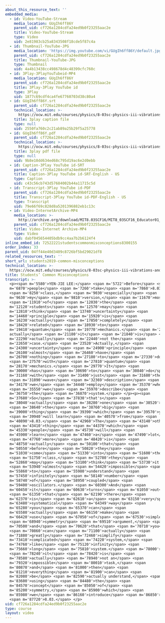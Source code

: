 ```yaml
---
about_this_resource_text: ''
embedded_media:
  - id: Video-YouTube-Stream
    media_location: GUgIh6ff86Y
    parent_uid: cf726a1284cdfa24ed9b0f23255aac2e
    title: Video-YouTube-Stream
    type: Video
    uid: 2e81983cb25a8343508f18cde5f87c4a
  - id: Thumbnail-YouTube-JPG
    media_location: 'https://img.youtube.com/vi/GUgIh6ff86Y/default.jpg'
    parent_uid: cf726a1284cdfa24ed9b0f23255aac2e
    title: Thumbnail-YouTube-JPG
    type: Thumbnail
    uid: 4a4b13438cc498678d4c48399cfc760c
  - id: 3Play-3PlayYouTubeid-MP4
    media_location: GUgIh6ff86Y
    parent_uid: cf726a1284cdfa24ed9b0f23255aac2e
    title: 3Play-3Play YouTube id
    type: 3Play
    uid: 1877c69cdf4ca4fe67760703d38c80a4
  - id: GUgIh6ff86Y.srt
    parent_uid: cf726a1284cdfa24ed9b0f23255aac2e
    technical_location: >-
      https://ocw.mit.edu/courses/physics/8-03sc-physics-iii-vibrations-and-waves-fall-2016/instructor-insights/students2019-common-misconceptions/GUgIh6ff86Y.srt
    title: 3play caption file
    type: null
    uid: 2550fa760c2c21ab89a25b29f5a25778
  - id: GUgIh6ff86Y.pdf
    parent_uid: cf726a1284cdfa24ed9b0f23255aac2e
    technical_location: >-
      https://ocw.mit.edu/courses/physics/8-03sc-physics-iii-vibrations-and-waves-fall-2016/instructor-insights/students2019-common-misconceptions/GUgIh6ff86Y.pdf
    title: 3play pdf file
    type: null
    uid: 9b8e10dd634ed68c795d19ac6e2d0ebb
  - id: Caption-3Play YouTube id-SRT
    parent_uid: cf726a1284cdfa24ed9b0f23255aac2e
    title: Caption-3Play YouTube id-SRT-English - US
    type: Caption
    uid: c43c56cb743d57684002b44a11715c5d
  - id: Transcript-3Play YouTube id-PDF
    parent_uid: cf726a1284cdfa24ed9b0f23255aac2e
    title: Transcript-3Play YouTube id-PDF-English - US
    type: Transcript
    uid: 79e66f69c828d8a5201396882eb1c13c
  - id: Video-InternetArchive-MP4
    media_location: >-
      http://archive.org/download/MIT8.03SCF16/MIT8_03SCF16_Educator01_Common_Misconceptions_300k.mp4
    parent_uid: cf726a1284cdfa24ed9b0f23255aac2e
    title: Video-Internet Archive-MP4
    type: Video
    uid: dabf045654405bdb9cc4aa7b2b6124f4
inline_embed_id: 72522221studentscommonmisconceptions8300155
order_index: 33
parent_uid: 04ff44e40d3409c8726bf5bd29021df8
related_resources_text: ''
short_url: students2019-common-misconceptions
technical_location: >-
  https://ocw.mit.edu/courses/physics/8-03sc-physics-iii-vibrations-and-waves-fall-2016/instructor-insights/students2019-common-misconceptions
title: Students’ Common Misconceptions
transcript: >-
  <p><span m='5580'>YEN-JIE LEE:</span> <span m='5722'>Before</span> <span
  m='6870'>people</span> <span m='7260'>take</span> <span m='7860'>8.03</span>
  <span m='8250'>class,</span> <span m='9030'>especially</span> <span
  m='9630'>my</span> <span m='9810'>version,</span> <span m='11670'>most</span>
  <span m='11910'>of</span> <span m='12030'>the</span> <span
  m='12120'>students</span> <span m='12570'>may</span> <span
  m='12810'>think</span> <span m='13740'>uncertainty</span> <span
  m='14460'>principle</span> <span m='15920'>is</span> <span
  m='16230'>actually</span> <span m='17850'>completely</span> <span
  m='18420'>related</span> <span m='18930'>to</span> <span
  m='19410'>quantum</span> <span m='19770'>mechanics.</span> <span m='20980'>So
  actually</span> <span m='21180'>it</span> <span m='21840'>is</span> <span
  m='22290'>actually</span> <span m='22440'>not the</span> <span
  m='22650'>case.</span> <span m='23520'>Actually,</span> <span
  m='24300'>uncertainty</span> <span m='24900'>principle</span> <span
  m='26100'>almost</span> <span m='26460'>have</span> <span
  m='26700'>nothing</span> <span m='27180'>to</span> <span m='27330'>do</span>
  <span m='27570'>with</span> <span m='27810'>quantum</span> <span
  m='28170'>mechanics.</span> <span m='29770'>It</span> <span
  m='30000'>has</span> <span m='30690'>to</span> <span m='30840'>do</span> <span
  m='31160'>with</span> <span m='31400'>just</span> <span m='31680'>the</span>
  <span m='31890'>wave</span> <span m='32369'>description</span> <span
  m='34170'>we</span> <span m='34440'>employ</span> <span m='35370'>when</span>
  <span m='35550'>we</span> <span m='35970'>describe</span> <span
  m='36750'>the</span> <span m='36870'>system.</span> </p><p><span
  m='37680'>So</span> <span m='37830'>that's</span> <span
  m='38040'>actually</span> <span m='38280'>one</span> <span m='38520'>of</span>
  <span m='38640'>the</span> <span m='38760'>big</span> <span
  m='39000'>thing</span> <span m='39390'>which</span> <span m='39570'>you</span>
  <span m='39940'>will learn</span> <span m='40570'>from</span> <span
  m='40890'>8.03.</span> <span m='42960'>The</span> <span m='43140'>other</span>
  <span m='43410'>thing</span> <span m='44370'>which</span> <span
  m='45330'>people</span> <span m='45730'>will</span> <span
  m='45900'>learn</span> <span m='47460'>a</span> <span m='47490'>lot</span>
  <span m='47760'>more</span> <span m='48420'>is</span> <span
  m='48750'>actually</span> <span m='50100'>that</span> <span
  m='50550'>before</span> <span m='50820'>they</span> <span
  m='51030'>come</span> <span m='51330'>into</span> <span m='51600'>the</span>
  <span m='51750'>class,</span> <span m='52780'>they</span> <span
  m='52860'>may</span> <span m='53100'>think</span> <span m='53730'>it's</span>
  <span m='53940'>almost</span> <span m='54420'>impossible</span> <span
  m='55860'>to</span> <span m='55980'>understand</span> <span
  m='57450'>infinitely</span> <span m='58140'>number</span> <span
  m='58740'>of</span> <span m='58950'>coupled</span> <span
  m='59400'>oscillators.</span> <span m='60300'>And</span> <span
  m='60450'>it</span> <span m='60630'>turns</span> <span m='61050'>out</span>
  <span m='61350'>that</span> <span m='62190'>there</span> <span
  m='62370'>is</span> <span m='62610'>a</span> <span m='63150'>very</span> <span
  m='63480'>systematical</span> <span m='64349'>way</span> <span
  m='65280'>you</span> <span m='65370'>can</span> <span
  m='65580'>actually</span> <span m='66150'>make</span> <span
  m='66420'>use</span> <span m='67050'>of</span> <span m='67530'>simple</span>
  <span m='68940'>symmetry</span> <span m='69510'>argument,</span> <span
  m='70500'>and</span> <span m='70620'>that</span> <span m='70710'>you</span>
  <span m='70860'>can</span> <span m='71100'>actually</span> <span
  m='71880'>greatly</span> <span m='72460'>simplify</span> <span
  m='73410'>complicated</span> <span m='74220'>system,</span> <span
  m='74760'>like</span> <span m='75120'>infinity</span> <span
  m='75660'>long</span> <span m='75810'>system.</span> <span m='78000'>So</span>
  <span m='78240'>it</span> <span m='78420'>is</span> <span
  m='78580'>actually</span> <span m='78940'>not an</span> <span
  m='79320'>impossible</span> <span m='80010'>task,</span> <span
  m='80870'>and</span> <span m='81000'>then</span> <span
  m='81210'>everything</span> <span m='81900'>can</span> <span
  m='82080'>be</span> <span m='82590'>actually understand,</span> <span
  m='83600'>using</span> <span m='84480'>the</span> <span
  m='84570'>concept</span> <span m='85050'>of</span> <span
  m='85200'>symmetry,</span> <span m='85900'>which</span> <span
  m='85980'>we</span> <span m='86160'>introduce</span> <span m='86850'>in</span>
  <span m='87720'>8.03.</span> </p>
uid: cf726a1284cdfa24ed9b0f23255aac2e
type: course
layout: video
---
```

